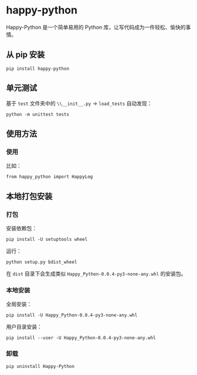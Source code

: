 # happy-python

Happy-Python 是一个简单易用的 Python 库，让写代码成为一件轻松、愉快的事情。

## 从 pip 安装

`pip install happy-python`

## 单元测试

基于 `test` 文件夹中的 `\\__init__.py` -> `load_tests` 自动发现：

`python -m unittest tests`

## 使用方法

### 使用

比如：

`from happy_python import HappyLog`

## 本地打包安装

### 打包

安装依赖包：

`pip install -U setuptools wheel`

运行：

`python setup.py bdist_wheel`

在 `dist` 目录下会生成类似 `Happy_Python-0.0.4-py3-none-any.whl` 的安装包。


### 本地安装

全局安装：
     
`pip install -U Happy_Python-0.0.4-py3-none-any.whl`
 
用户目录安装：
    
`pip install --user -U Happy_Python-0.0.4-py3-none-any.whl`

### 卸载

`pip uninstall Happy-Python`
